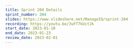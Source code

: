 ```yaml
---
title: Sprint 204 Details
sprint_number: 204
slides: https://www.slideshare.net/ManageIQ/sprint-204
recording: https://youtu.be/3uFT7kUctJk
start_date: 2023-01-10
end_date: 2023-01-23
review_date: 2023-02-01
---
```

